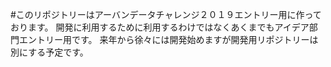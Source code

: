 #このリポジトリーはアーバンデータチャレンジ２０１９エントリー用に作っております。
開発に利用するために利用するわけではなくあくまでもアイデア部門エントリー用です。
来年から徐々には開発始めますが開発用リポジトリーは別にする予定です。
